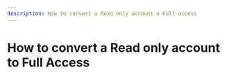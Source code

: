 ```yaml
---
description: How to convert a Read only account o Full access
---
```


# How to convert a Read only account to Full Access

